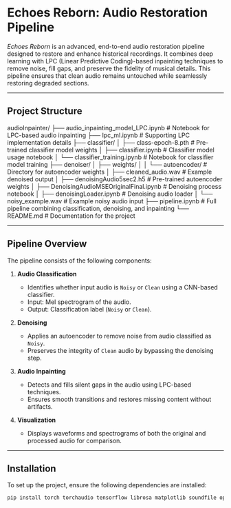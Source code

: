 # **Echoes Reborn: Audio Restoration Pipeline**

*Echoes Reborn* is an advanced, end-to-end audio restoration pipeline designed to restore and enhance historical recordings. It combines deep learning with LPC (Linear Predictive Coding)-based inpainting techniques to remove noise, fill gaps, and preserve the fidelity of musical details. This pipeline ensures that clean audio remains untouched while seamlessly restoring degraded sections.

---

## **Project Structure**

audioInpainter/ ├── audio_inpainting_model_LPC.ipynb # Notebook for LPC-based audio inpainting ├── lpc_ml.ipynb # Supporting LPC implementation details ├── classifier/ │ ├── class-epoch-8.pth # Pre-trained classifier model weights │ ├── classifier.ipynb # Classifier model usage notebook │ └── classifier_training.ipynb # Notebook for classifier model training ├── denoiser/ │ ├── weights/ │ │ └── autoencoder/ # Directory for autoencoder weights │ ├── cleaned_audio.wav # Example denoised output │ ├── denoisingAudio5sec2.h5 # Pre-trained autoencoder weights │ ├── DenoisingAudioMSEOriginalFinal.ipynb # Denoising process notebook │ ├── denoisingLoader.ipynb # Denoising audio loader │ └── noisy_example.wav # Example noisy audio input ├── pipeline.ipynb # Full pipeline combining classification, denoising, and inpainting └── README.md # Documentation for the project


---

## **Pipeline Overview**

The pipeline consists of the following components:

1. **Audio Classification**  
   - Identifies whether input audio is `Noisy` or `Clean` using a CNN-based classifier.
   - Input: Mel spectrogram of the audio.
   - Output: Classification label (`Noisy` or `Clean`).

2. **Denoising**  
   - Applies an autoencoder to remove noise from audio classified as `Noisy`.
   - Preserves the integrity of `Clean` audio by bypassing the denoising step.

3. **Audio Inpainting**  
   - Detects and fills silent gaps in the audio using LPC-based techniques.
   - Ensures smooth transitions and restores missing content without artifacts.

4. **Visualization**  
   - Displays waveforms and spectrograms of both the original and processed audio for comparison.

---

## **Installation**

To set up the project, ensure the following dependencies are installed:

```bash
pip install torch torchaudio tensorflow librosa matplotlib soundfile opencv-python scipy spectrum

